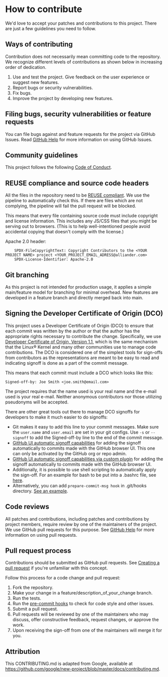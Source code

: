 <!--
SPDX-FileCopyrightText: Contributors to the utility-route-project and Alliander N.V.

SPDX-License-Identifier: Apache-2.0
-->

# How to contribute

We'd love to accept your patches and contributions to this project. There are just a few guidelines you need to follow.

## Ways of contributing

Contribution does not necessarily mean committing code to the repository.
We recognize different levels of contributions as shown below in increasing order of dedication.

1. Use and test the project. Give feedback on the user experience or suggest new features.
2. Report bugs or security vulnerabilities.
3. Fix bugs.
4. Improve the project by developing new features.

## Filing bugs, security vulnerabilities or feature requests

You can file bugs against and feature requests for the project via GitHub Issues. Read [GitHub Help](https://docs.github.com/en/free-pro-team@latest/github/managing-your-work-on-github/creating-an-issue) for more information on using GitHub Issues.

## Community guidelines

This project follows the following [Code of Conduct](CODE_OF_CONDUCT.md).

## REUSE compliance and source code headers

All the files in the repository need to be [REUSE compliant](https://reuse.software/).
We use the pipeline to automatically check this.
If there are files which are not complying, the pipeline will fail the pull request will be blocked.

This means that every file containing source code must include copyright and license information. This includes any JS/CSS files that you might be serving out to browsers. (This is to help well-intentioned people avoid accidental copying that doesn't comply with the license.)

Apache 2.0 header:

```text
    SPDX-FileCopyrightText: Copyright Contributors to the <YOUR PROJECT NAME> project <YOUR_PROJECT_EMAIL_ADRESS@alliander.com>
    SPDX-License-Identifier: Apache-2.0
```

## Git branching

As this project is not intended for production usage, it applies a simple main/feature model for branching for minimal overhead. New features are developed in a feature branch and directly merged back into main.

## Signing the Developer Certificate of Origin (DCO)

This project uses a Developer Certificate of Origin (DCO) to ensure that each commit was written by the author or that the author has the appropriate rights necessary to contribute the change.
Specifically, we use [Developer Certificate of Origin, Version 1.1](http://developercertificate.org/), which is the same mechanism that the Linux® Kernel and many other communities use to manage code contributions.
The DCO is considered one of the simplest tools for sign-offs from contributors as the representations are meant to be easy to read and indicating signoff is done as a part of the commit message.

This means that each commit must include a DCO which looks like this:

`Signed-off-by: Joe Smith <joe.smith@email.com>`

The project requires that the name used is your real name and the e-mail used is your real e-mail.
Neither anonymous contributors nor those utilizing pseudonyms will be accepted.

There are other great tools out there to manage DCO signoffs for developers to make it much easier to do signoffs:

* Git makes it easy to add this line to your commit messages. Make sure the `user.name` and `user.email` are set in your git configs. Use `-s` or `--signoff` to add the Signed-off-by line to the end of the commit message.
* [GitHub UI automatic signoff capabilities](https://github.blog/changelog/2022-06-08-admins-can-require-sign-off-on-web-based-commits/) for adding the signoff automatically to commits made with the GitHub browser UI. This one can only be activated by the GitHub org or repo admin.
* [GitHub UI automatic signoff capabilities via custom plugin]( https://github.com/scottrigby/dco-gh-ui ) for adding the signoff automatically to commits made with the GitHub browser UI.
* Additionally, it is possible to use shell scripting to automatically apply the sign-off. For an example for bash to be put into a .bashrc file, see [here](https://wiki.lfenergy.org/display/HOME/Contribution+and+Compliance+Guidelines+for+LF+Energy+Foundation+hosted+projects).
* Alternatively, you can add `prepare-commit-msg hook` in .git/hooks directory. [See an example](https://github.com/Samsung/ONE-vscode/wiki/ONE-vscode-Developer's-Certificate-of-Origin).

## Code reviews

All patches and contributions, including patches and contributions by project members, require review by one of the maintainers of the project.
We use GitHub pull requests for this purpose.
See [GitHub Help](https://help.github.com/articles/about-pull-requests/) for more information on using pull requests.

## Pull request process

Contributions should be submitted as GitHub pull requests. See [Creating a pull request](https://docs.github.com/en/github/collaborating-with-issues-and-pull-requests/creating-a-pull-request) if you're unfamiliar with this concept.

Follow this process for a code change and pull request:
1. Fork the repository.
1. Make your change in a feature/description_of_your_change branch.
1. Run the tests.
1. Run the [pre-commit hooks](https://pre-commit.com/) to check for code style and other issues.
1. Submit a pull request.
1. Pull requests will be reviewed by one of the maintainers who may discuss, offer constructive feedback, request changes, or approve the work.
1. Upon receiving the sign-off from one of the maintainers will merge it for you.

## Attribution

This CONTRIBUTING.md is adapted from Google, available at https://github.com/google/new-project/blob/master/docs/contributing.md.
